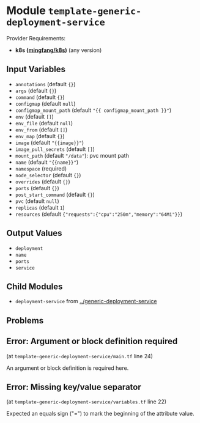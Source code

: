 
# Module `template-generic-deployment-service`

Provider Requirements:
* **k8s ([mingfang/k8s](https://registry.terraform.io/providers/mingfang/k8s/latest))** (any version)

## Input Variables
* `annotations` (default `{}`)
* `args` (default `{}`)
* `command` (default `{}`)
* `configmap` (default `null`)
* `configmap_mount_path` (default `"{{ configmap_mount_path }}"`)
* `env` (default `[]`)
* `env_file` (default `null`)
* `env_from` (default `[]`)
* `env_map` (default `{}`)
* `image` (default `"{{image}}"`)
* `image_pull_secrets` (default `[]`)
* `mount_path` (default `"/data"`): pvc mount path
* `name` (default `"{{name}}"`)
* `namespace` (required)
* `node_selector` (default `{}`)
* `overrides` (default `{}`)
* `ports` (default `{}`)
* `post_start_command` (default `{}`)
* `pvc` (default `null`)
* `replicas` (default `1`)
* `resources` (default `{"requests":{"cpu":"250m","memory":"64Mi"}}`)

## Output Values
* `deployment`
* `name`
* `ports`
* `service`

## Child Modules
* `deployment-service` from [../generic-deployment-service](../generic-deployment-service)

## Problems

## Error: Argument or block definition required

(at `template-generic-deployment-service/main.tf` line 24)

An argument or block definition is required here.

## Error: Missing key/value separator

(at `template-generic-deployment-service/variables.tf` line 22)

Expected an equals sign ("=") to mark the beginning of the attribute value.

